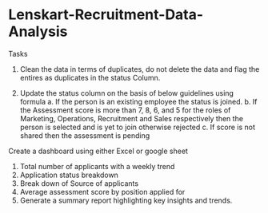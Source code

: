 # Lenskart-Recruitment-Data-Analysis

Tasks
1. Clean the data in terms of duplicates, do not delete the data and flag the entires as duplicates in the status Column.

2. Update the status column on the basis of below guidelines using formula
a. If the person is an existing employee the status is joined.
b. If the Assessment score is more than 7, 8, 6, and 5 for the roles of Marketing, Operations, Recruitment and Sales respectively then the person is selected and is yet to join otherwise rejected
c. If score is not shared then the assessment is pending

Create a dashboard using either Excel or google sheet
1. Total number of applicants with a weekly trend
2. Application status breakdown
3. Break down of Source of applicants
4. Average assessment score by position applied for
5. Generate a summary report highlighting key insights and trends.
